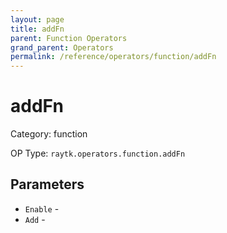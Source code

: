 ```yaml
---
layout: page
title: addFn
parent: Function Operators
grand_parent: Operators
permalink: /reference/operators/function/addFn
---
```


# addFn



Category: function

OP Type: `raytk.operators.function.addFn`

## Parameters

* `Enable` - 
* `Add` -
